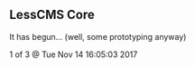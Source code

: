 LessCMS Core
------------

It has begun... (well, some prototyping anyway)

1 of 3 @ Tue Nov 14 16:05:03 2017
